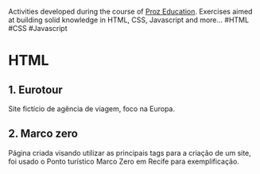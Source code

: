 Activities developed during the course of <a href="https://portaltech.joyclass.com/">Proz Education</a>. Exercises aimed at building solid knowledge in HTML, CSS, Javascript and more... #HTML #CSS #Javascript


<h1> HTML </h1>

<h2> 1. Eurotour </h2>
<p>Site fictício de agência de viagem, foco na Europa.</p>

<h2> 2. Marco zero </h2>
<p>Página criada visando utilizar as principais tags para a criação de um site, foi usado o Ponto turístico Marco Zero em Recife para exemplificação.</p>
